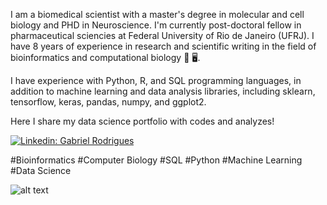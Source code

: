 I am a biomedical scientist with a master's degree in molecular and cell biology and PHD in Neuroscience. I'm currently post-doctoral fellow in pharmaceutical sciencies at Federal University of Rio de Janeiro (UFRJ). I have 8 years of experience in research and scientific writing in the field of bioinformatics and computational biology :microscope: :desktop_computer:.

I have experience with Python, R, and SQL programming languages, in addition to machine learning and data analysis libraries, including sklearn, tensorflow, keras, pandas, numpy, and ggplot2. 

Here I share my data science portfolio with codes and analyzes!


[![Linkedin: Gabriel Rodrigues](https://img.shields.io/badge/-Linkedin-blue?style=flat-square&logo=Linkedin&logoColor=white&link=https://www.linkedin.com/in/thaianebraga/)](https://www.linkedin.com/in/gabriel-rodrigues-coutinho-pereira-biomedico)</br>


#Bioinformatics #Computer Biology #SQL #Python #Machine Learning #Data Science

![alt text](https://media-exp1.licdn.com/dms/image/C4D03AQEnkilWFHaNhg/profile-displayphoto-shrink_800_800/0/1568249096032?e=1665619200&v=beta&t=4XpGqXm2XeBDexd3qf1s41JGscvrYYjvks928gxG47Q)

<!--
**gabrielkytz2/gabrielkytz2** is a ✨ _special_ ✨ repository because its `README.md` (this file) appears on your GitHub profile.

Here are some ideas to get you started:

- 🔭 I’m currently working on ...
- 🌱 I’m currently learning ...
- 👯 I’m looking to collaborate on ...
- 🤔 I’m looking for help with ...
- 💬 Ask me about ...
- 📫 How to reach me: ...
- 😄 Pronouns: ...
- ⚡ Fun fact: ...
-->
